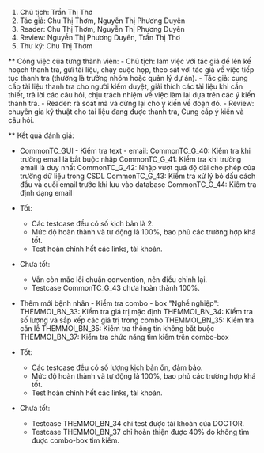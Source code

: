 1. Chủ tịch: Trần Thị Thơ
2. Tác giả: Chu Thị Thơm, Nguyễn Thị Phương Duyên
3. Reader: Chu Thị Thơm, Nguyễn Thị Phương Duyên
4. Review: Nguyễn Thị Phương Duyên, Trần Thị Thơ
5. Thư ký: Chu Thị Thơm

** Công việc của từng thành viên:
	- Chủ tịch: làm việc với tác giả để lên kế hoạch thanh tra, gửi tài liệu, chạy cuộc họp, theo sát với tác giả về việc tiếp tục thanh tra (thường là trưởng nhóm hoặc quản lý dự án).
	- Tác giả: cung cấp tài liệu thanh tra cho người kiểm duyệt, giải thích các tài liệu khi cần thiết, trả lời các câu hỏi, chịu trách nhiệm về việc làm lại dựa trên các ý kiến thanh tra.
	- Reader: rà soát mã và dừng lại cho ý kiến về đoạn đó.
	- Review: chuyên gia kỹ thuật cho tài liệu đang được thanh tra, Cung cấp ý kiến và câu hỏi.

** Kết quả đánh giá: 
* CommonTC_GUI - Kiểm tra text - email:
	CommonTC_G_40: Kiểm tra khi trường email là bắt buộc nhập
	CommonTC_G_41: Kiểm tra khi trường email là duy nhất
	CommonTC_G_42: Nhập vượt quá độ dài cho phép của trường dữ liệu trong CSDL 
	CommonTC_G_43: Kiểm tra xử lý bỏ dấu cách đầu và cuối email trước khi lưu vào database 
	CommonTC_G_44: Kiểm tra định dạng email 
* Tốt: 
	+ Các testcase đều có số kịch bản là 2.
	+ Mức độ hoàn thành và tự động là 100%, bao phủ các trường hợp khá tốt.
	+ Test hoàn chỉnh hết các links, tài khoản.
* Chưa tốt: 
	+ Vẫn còn mắc lỗi chuẩn convention, nên điều chỉnh lại.
	+ Testcase CommonTC_G_43 chưa hoàn thành 100%.

* Thêm mới bệnh nhân - Kiểm tra combo - box "Nghề nghiệp":
	THEMMOI_BN_33: Kiểm tra giá trị mặc định
	THEMMOI_BN_34: Kiểm tra số lượng và sắp xếp các giá trị trong combo
	THEMMOI_BN_35: Kiểm tra căn lề
	THEMMOI_BN_35: Kiểm tra thông tin không bắt buộc
	THEMMOI_BN_37: Kiểm tra chức năng tìm kiếm trên combo-box 
* Tốt: 
	+ Các testcase đều có số lượng kịch bản ổn, đảm bảo.
	+ Mức độ hoàn thành và tự động là 100%, bao phủ các trường hợp khá tốt.
	+ Test hoàn chỉnh hết các links, tài khoản.
* Chưa tốt:
	+ Testcase THEMMOI_BN_34 chỉ test được tài khoản của DOCTOR.
	+ Testcase THEMMOI_BN_37 chỉ hoàn thiện được 40% do không tìm được combo-box tìm kiếm.
